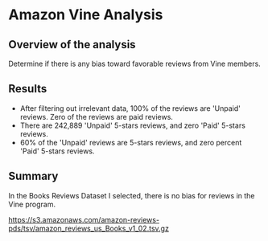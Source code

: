 # Amazon Vine Analysis

## Overview of the analysis

Determine if there is any bias toward favorable reviews from Vine members.

## Results
- After filtering out irrelevant data, 100% of the reviews are 'Unpaid' reviews. Zero of the reviews are paid reviews.
- There are 242,889 'Unpaid' 5-stars reviews, and zero 'Paid' 5-stars reviews.
- 60% of the 'Unpaid' reviews are 5-stars reviews, and zero percent 'Paid' 5-stars reviews.

## Summary
In the Books Reviews Dataset I selected, there is no bias for reviews in the Vine program.

https://s3.amazonaws.com/amazon-reviews-pds/tsv/amazon_reviews_us_Books_v1_02.tsv.gz
